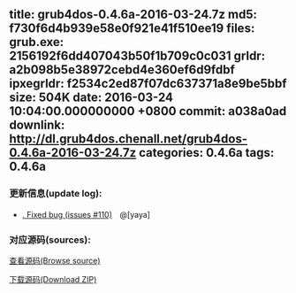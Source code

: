 title: grub4dos-0.4.6a-2016-03-24.7z
md5: f730f6d4b939e58e0f921e41f510ee19
files:
  grub.exe: 2156192f6dd407043b50f1b709c0c031
  grldr: a2b098b5e38972cebd4e360ef6d9fdbf
  ipxegrldr: f2534c2ed87f07dc637371a8e9be5bbf
size: 504K
date: 2016-03-24 10:04:00.000000000 +0800
commit: a038a0ad
downlink: http://dl.grub4dos.chenall.net/grub4dos-0.4.6a-2016-03-24.7z
categories: 0.4.6a
tags: 0.4.6a
---


### 更新信息(update log):
  * [﻿. Fixed bug (issues #110)](https://github.com/chenall/grub4dos/commit/a038a0ad2c113541b886e38b5c02c57e0415cf7f)　@[yaya]

### 对应源码(sources):
  [查看源码(Browse source)](https://github.com/chenall/grub4dos/tree/a038a0ad2c113541b886e38b5c02c57e0415cf7f)

  [下载源码(Download ZIP)](https://github.com/chenall/grub4dos/archive/a038a0ad2c113541b886e38b5c02c57e0415cf7f.zip)
